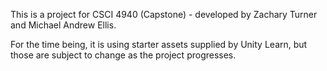 This is a project for CSCI 4940 (Capstone) - developed by Zachary Turner and Michael Andrew Ellis.

For the time being, it is using starter assets supplied by Unity Learn, but those are subject to change as the project progresses.
